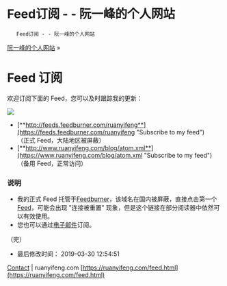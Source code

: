 # Feed订阅 - - 阮一峰的个人网站
       Feed订阅 - - 阮一峰的个人网站 

[阮一峰的个人网站](https://www.ruanyifeng.com/) »

# Feed 订阅

欢迎订阅下面的 Feed，您可以及时跟踪我的更新：

![](images/feed_poster.png)

-   [**http://feeds.feedburner.com/ruanyifeng**](https://feeds.feedburner.com/ruanyifeng "Subscribe to my feed")  
    （正式 Feed，大陆地区被屏蔽）
-   [**http://www.ruanyifeng.com/blog/atom.xml**](https://www.ruanyifeng.com/blog/atom.xml "Subscribe to my feed")  
    （备用 Feed，正常访问）

### 说明

-   我的正式 Feed 托管于[Feedburner](https://feedburner.google.com)，该域名在国内被屏蔽，直接点击第一个[Feed](https://feeds.feedburner.com/ruanyifeng "Subscribe to my feed")，可能会出现 "连接被重置" 现象，但是这个链接在部分阅读器中依然可以有效使用。
-   您也可以通过[电子邮件](https://app.feedblitz.com/f/f.fbz?Sub=348868)订阅。

（完）

-   最后修改时间： 2019-03-30 12:54:51

[Contact](https://www.ruanyifeng.com/contact.html) | ruanyifeng.com 
 [https://ruanyifeng.com/feed.html](https://ruanyifeng.com/feed.html)
